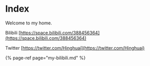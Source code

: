 # Index

Welcome to my home.

Bilibili   [https://space.bilibili.com/388456364](https://space.bilibili.com/388456364)

Twitter   [https://twitter.com/Hinghuai](https://twitter.com/Hinghuai)

{% page-ref page="my-bilibili.md" %}

